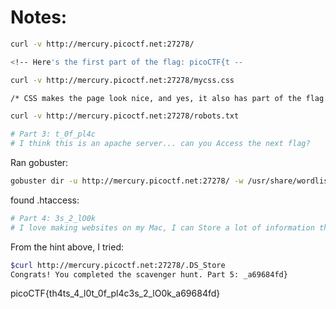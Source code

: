 # Notes:

```bash
curl -v http://mercury.picoctf.net:27278/

<!-- Here's the first part of the flag: picoCTF{t --
```

```bash
curl -v http://mercury.picoctf.net:27278/mycss.css

/* CSS makes the page look nice, and yes, it also has part of the flag. Here's part 2: h4ts_4_l0 */
```

```bash
curl -v http://mercury.picoctf.net:27278/robots.txt

# Part 3: t_0f_pl4c
# I think this is an apache server... can you Access the next flag?
```

Ran gobuster:

```bash
gobuster dir -u http://mercury.picoctf.net:27278/ -w /usr/share/wordlists/dirb/common.txt
```

found .htaccess:

```bash
# Part 4: 3s_2_lO0k
# I love making websites on my Mac, I can Store a lot of information there.
```

From the hint above, I tried:

```bash
$curl http://mercury.picoctf.net:27278/.DS_Store
Congrats! You completed the scavenger hunt. Part 5: _a69684fd}
```

picoCTF{th4ts_4_l0t_0f_pl4c3s_2_lO0k_a69684fd}
